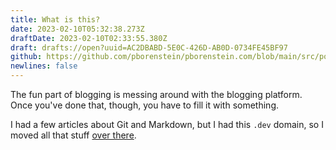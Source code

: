 ```yaml
---
title: What is this?
date: 2023-02-10T05:32:38.273Z
draftDate: 2023-02-10T02:33:55.380Z
draft: drafts://open?uuid=AC2DBABD-5E0C-426D-AB0D-0734FE45BF97
github: https://github.com/pborenstein/pborenstein.com/blob/main/src/posts/ac2dbabd-5e0c-426d-ab0d-0734fe45bf97.md
newlines: false
---
```

The fun part of blogging is messing around with the blogging platform. Once you've done that, though, you have to fill it with something.
<!-- excerpt -->

I had a few articles about Git and Markdown, but I had this `.dev` domain, so I moved all that stuff [over there](https://pborenstein.dev).
